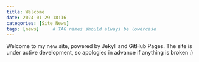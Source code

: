 ```yaml
---
title: Welcome
date: 2024-01-29 18:16
categories: [Site News]
tags: [news]     # TAG names should always be lowercase
---
```


Welcome to my new site, powered by Jekyll and GitHub Pages. The site is under active development, so apologies in advance if anything is broken :)
